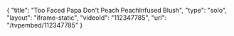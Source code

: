 {
    "title": "Too Faced Papa Don't Peach PeachInfused Blush",
    "type": "solo",
    "layout": "iframe-static",
    "videoId": "112347785",
    "url": "\/tvpembed\/112347785"
}